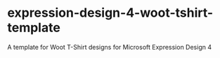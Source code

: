 # expression-design-4-woot-tshirt-template
A template for Woot T-Shirt designs for Microsoft Expression Design 4
